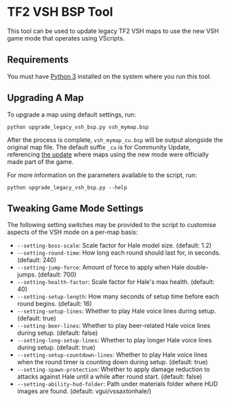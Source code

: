 TF2 VSH BSP Tool
================

This tool can be used to update legacy TF2 VSH maps to use the new VSH game mode that operates using VScripts.

## Requirements

You must have [Python 3](https://www.python.org/downloads/) installed on the system where you run this tool.

## Upgrading A Map

To upgrade a map using default settings, run:

```
python upgrade_legacy_vsh_bsp.py vsh_mymap.bsp
```

After the process is complete, `vsh_mymap_cu.bsp` will be output alongside the original map file. The default suffix `_cu` is for Community Update, referencing [the update](https://wiki.teamfortress.com/wiki/July_12,_2023_Patch) where maps using the new mode were officially made part of the game.

For more information on the parameters available to the script, run:

```
python upgrade_legacy_vsh_bsp.py --help
```

## Tweaking Game Mode Settings

The following setting switches may be provided to the script to customise aspects of the VSH mode on a per-map basis:

* `--setting-boss-scale`: Scale factor for Hale model size. (default: 1.2)
* `--setting-round-time`: How long each round should last for, in seconds. (default: 240)
* `--setting-jump-force`: Amount of force to apply when Hale double-jumps. (default: 700)
* `--setting-health-factor`: Scale factor for Hale's max health. (default: 40)
* `--setting-setup-length`: How many seconds of setup time before each round begins. (default: 16)
* `--setting-setup-lines`: Whether to play Hale voice lines during setup. (default: true)
* `--setting-beer-lines`: Whether to play beer-related Hale voice lines during setup. (default: false)
* `--setting-long-setup-lines`: Whether to play longer Hale voice lines during setup. (default: true)
* `--setting-setup-countdown-lines`: Whether to play Hale voice lines when the round timer is counting down during setup. (default: true)
* `--setting-spawn-protection`: Whether to apply damage reduction to attacks against Hale until a while after round start. (default: false)
* `--setting-ability-hud-folder`: Path under materials folder where HUD images are found. (default: vgui/vssaxtonhale/)
